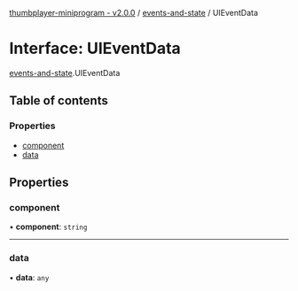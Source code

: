[thumbplayer-miniprogram - v2.0.0](../README.md) / [events-and-state](../modules/events_and_state.md) / UIEventData

# Interface: UIEventData

[events-and-state](../modules/events_and_state.md).UIEventData

## Table of contents

### Properties

- [component](events_and_state.UIEventData.md#component)
- [data](events_and_state.UIEventData.md#data)

## Properties

### component

• **component**: `string`

___

### data

• **data**: `any`
